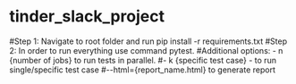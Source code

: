 # tinder_slack_project

#Step 1: Navigate to root folder and run pip install -r requirements.txt
#Step 2: In order to run everything use command pytest. 
#Additional options: - n {number of jobs} to run tests in parallel. 
#- k {specific test case}  - to run single/specific test case
#--html={report_name.html} to generate report
